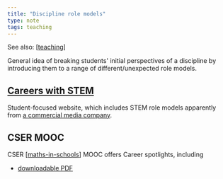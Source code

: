 ```yaml
---
title: "Discipline role models"
type: note
tags: teaching
---
```


See also: [[teaching]]

General idea of breaking students' initial perspectives of a discipline by introducing them to a range of different/unexpected role models.

## [Careers with STEM](https://careerswithstem.com.au/profile-category/maths-careers/#gsc.tab=0)

Student-focused website, which includes STEM role models apparently from [a commercial media company](https://refractionmedia.com.au/).

## CSER MOOC

CSER [[maths-in-schools]] MOOC offers Career spotlights, including

- [downloadable PDF](../teaching/Mathematics/resources/career-spotlights.pdf)

[//begin]: # "Autogenerated link references for markdown compatibility"
[teaching]: teaching "Teaching"
[maths-in-schools]: Mathematics%2Fmaths-in-schools "Maths in Schools Online: Year 7 - 10 course"
[//end]: # "Autogenerated link references"